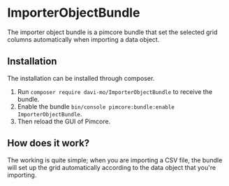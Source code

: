# ImporterObjectBundle
The importer object bundle is a pimcore bundle that set the selected grid columns automatically when importing a data object.

## Installation
The installation can be installed through composer. 
1. Run ``composer require davi-mo/ImporterObjectBundle`` to receive the bundle.
2. Enable the bundle ``bin/console pimcore:bundle:enable ImporterObjectBundle``.
3. Then reload the GUI of Pimcore. 

## How does it work?
The working is quite simple; when you are importing a CSV file, the bundle will set up the grid automatically according to the data object that you're importing.
